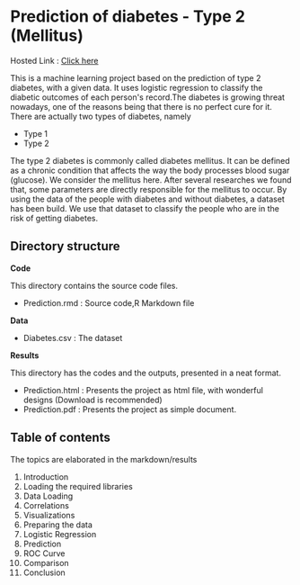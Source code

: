 # Prediction of diabetes - Type 2 (Mellitus)
Hosted Link : [Click here](http://rpubs.com/SridharCR/diabetes-prediction)

This is a machine learning project based on the prediction of type 2 diabetes, with a given data. It uses logistic regression to classify the diabetic outcomes of each person's record.The diabetes is growing threat nowadays, one of the reasons being that there is no perfect cure for it. There are actually two types of diabetes, namely
  - Type 1
  - Type 2

The type 2 diabetes is commonly called diabetes mellitus. It can be defined as a chronic condition that affects the way the body processes blood sugar (glucose). We consider the mellitus here. After several researches we found that, some parameters are directly responsible for the mellitus to occur. By using the data of the people with diabetes and without diabetes, a dataset has been build.
We use that dataset to classify the people who are in the risk of getting diabetes.

## Directory structure
**Code**

This directory contains the source code files.
- Prediction.rmd : Source code,R Markdown file

**Data**
- Diabetes.csv : The dataset

**Results**

This directory has the codes and the outputs, presented in a neat format.
- Prediction.html : Presents the project as html file, with wonderful designs (Download is recommended)
- Prediction.pdf : Presents the project as simple document.

## Table of contents
The topics are elaborated in the markdown/results
1. Introduction
2. Loading the required libraries
3. Data Loading
4. Correlations
5. Visualizations
6. Preparing the data
7. Logistic Regression
8. Prediction
9. ROC Curve
10. Comparison 
11. Conclusion

